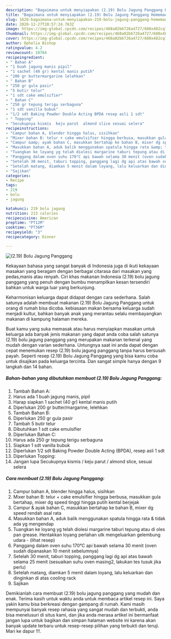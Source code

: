 ```yaml
---
description: "Bagaimana untuk menyiapakan (2.19) Bolu Jagung Panggang Homemade"
title: "Bagaimana untuk menyiapakan (2.19) Bolu Jagung Panggang Homemade"
slug: 1628-bagaimana-untuk-menyiapakan-219-bolu-jagung-panggang-homemade
date: 2020-12-27T20:57:24.763Z
image: https://img-global.cpcdn.com/recipes/468a02b6726a4727/680x482cq70/219-bolu-jagung-panggang-foto-resep-utama.jpg
thumbnail: https://img-global.cpcdn.com/recipes/468a02b6726a4727/680x482cq70/219-bolu-jagung-panggang-foto-resep-utama.jpg
cover: https://img-global.cpcdn.com/recipes/468a02b6726a4727/680x482cq70/219-bolu-jagung-panggang-foto-resep-utama.jpg
author: Ophelia Bishop
ratingvalue: 4.2
reviewcount: 10784
recipeingredient:
- " Bahan A"
- "1 buah jagung manis pipil"
- "1 sachet (40 gr) kental manis putih"
- "200 gr buttermargarine lelehkan"
- " Bahan B"
- "250 gr gula pasir"
- "5 butir telur"
- "1 sdt cake emulsifier"
- " Bahan C"
- "250 gr tepung terigu serbaguna"
- "1 sdt vanilla bubuk"
- "1/2 sdt Baking Powder Double Acting BPDA resep asli 1 sdt"
- " Topping"
- "Secukupnya kismis  keju parut  almond slice sesuai selera"
recipeinstructions:
- "Campur bahan A, blender hingga halus, sisihkan"
- "Mixer bahan B: telur + cake emulsifier hingga berbusa, masukkan gula bertahap, mixer dg speed tinggi hingga putih kental berjejak"
- "Campur &amp; ayak bahan C, masukkan bertahap ke bahan B, mixer dg speed rendah asal rata"
- "Masukkan bahan A, aduk balik menggunakan spatula hingga rata &amp; tidak ada yg mengendap"
- "Tuangkan ke loyang yg telah diolesi margarine taburi tepung atau di oles pan grease. Hentakkan loyang perlahan utk mengeluarkan gelembung udara           (lihat resep)"
- "Panggang dalam oven suhu 170°C api bawah selama 30 menit (oven sudah dipanaskan 10 menit sebelumnya)"
- "Setelah 30 menit, taburi topping, panggang lagi dg api atas bawah selama 25 menit (sesuaikan suhu oven masing2, lakukan tes tusuk jika perlu)"
- "Setelah matang, diamkan 5 menit dalam loyang, lalu keluarkan dan dinginkan di atas cooling rack"
- "Sajikan"
categories:
- Recipe
tags:
- 219
- bolu
- jagung

katakunci: 219 bolu jagung 
nutrition: 213 calories
recipecuisine: American
preptime: "PT12M"
cooktime: "PT36M"
recipeyield: "3"
recipecategory: Dinner

---
```



![(2.19) Bolu Jagung Panggang](https://img-global.cpcdn.com/recipes/468a02b6726a4727/680x482cq70/219-bolu-jagung-panggang-foto-resep-utama.jpg)

Kekayaan bahasa yang sangat banyak di Indonesia juga di ikuti kekayaan masakan yang beragam dengan berbagai citarasa dari masakan yang pedas,manis atau renyah. Ciri khas makanan Indonesia (2.19) bolu jagung panggang yang penuh dengan bumbu menampilkan kesan tersendiri bahkan untuk warga luar yang berkunjung.


Keharmonisan keluarga dapat didapat dengan cara sederhana. Salah satunya adalah membuat makanan (2.19) Bolu Jagung Panggang untuk orang di rumah bisa dicoba. kebiasaan makan bersama keluarga sudah menjadi kultur, bahkan banyak anak yang merantau selalu membayangkan makanan di kampung halaman mereka.



Buat kamu yang suka memasak atau harus menyiapkan masakan untuk keluarga ada banyak jenis makanan yang dapat anda coba salah satunya (2.19) bolu jagung panggang yang merupakan makanan terkenal yang mudah dengan varian sederhana. Untungnya saat ini anda dapat dengan cepat menemukan resep (2.19) bolu jagung panggang tanpa harus bersusah payah.
Seperti resep (2.19) Bolu Jagung Panggang yang bisa kamu coba untuk disajikan pada keluarga tercinta. Dan sangat simple hanya dengan 9 langkah dan 14 bahan.


<!--inarticleads1-->

##### Bahan-bahan yang dibutuhkan membuat (2.19) Bolu Jagung Panggang:

1. Tambah  Bahan A:
1. Harus ada 1 buah jagung manis, pipil
1. Harap siapkan 1 sachet (40 gr) kental manis putih
1. Diperlukan 200 gr butter/margarine, lelehkan
1. Tambah  Bahan B:
1. Diperlukan 250 gr gula pasir
1. Tambah 5 butir telur
1. Dibutuhkan 1 sdt cake emulsifier
1. Diperlukan  Bahan C:
1. Harus ada 250 gr tepung terigu serbaguna
1. Siapkan 1 sdt vanilla bubuk
1. Diperlukan 1/2 sdt Baking Powder Double Acting (BPDA), resep asli 1 sdt
1. Diperlukan  Topping:
1. Jangan lupa Secukupnya kismis / keju parut / almond slice, sesuai selera




<!--inarticleads2-->

##### Cara membuat  (2.19) Bolu Jagung Panggang:

1. Campur bahan A, blender hingga halus, sisihkan
1. Mixer bahan B: telur + cake emulsifier hingga berbusa, masukkan gula bertahap, mixer dg speed tinggi hingga putih kental berjejak
1. Campur &amp; ayak bahan C, masukkan bertahap ke bahan B, mixer dg speed rendah asal rata
1. Masukkan bahan A, aduk balik menggunakan spatula hingga rata &amp; tidak ada yg mengendap
1. Tuangkan ke loyang yg telah diolesi margarine taburi tepung atau di oles pan grease. Hentakkan loyang perlahan utk mengeluarkan gelembung udara -           (lihat resep)
1. Panggang dalam oven suhu 170°C api bawah selama 30 menit (oven sudah dipanaskan 10 menit sebelumnya)
1. Setelah 30 menit, taburi topping, panggang lagi dg api atas bawah selama 25 menit (sesuaikan suhu oven masing2, lakukan tes tusuk jika perlu)
1. Setelah matang, diamkan 5 menit dalam loyang, lalu keluarkan dan dinginkan di atas cooling rack
1. Sajikan




Demikianlah cara membuat (2.19) bolu jagung panggang yang mudah dan enak. Terima kasih untuk waktu anda untuk membaca artikel resep ini. Saya yakin kamu bisa berkreasi dengan gampang di rumah. Kami masih mempunyai banyak resep rahasia yang sangat mudah dan terbukti, anda bisa menelusuri di situs kami, dan jika anda merasa artikel ini bermanfaat jangan lupa untuk bagikan dan simpan halaman website ini karena akan banyak update terbaru untuk resep-resep pilihan yang terbukti dan teruji. Mari ke dapur !!!. 
